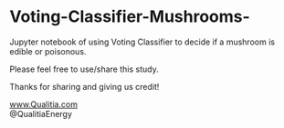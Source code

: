 # Voting-Classifier-Mushrooms-

Jupyter notebook of using Voting Classifier to decide if a mushroom is edible or poisonous.    

Please feel free to use/share this study.

Thanks for sharing and giving us credit!

www.Qualitia.com    
@QualitiaEnergy
